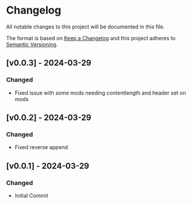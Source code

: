 # Changelog
All notable changes to this project will be documented in this file.

The format is based on [Keep a Changelog](http://keepachangelog.com/en/1.0.0/)
and this project adheres to [Semantic Versioning](http://semver.org/spec/v2.0.0.html).

## [v0.0.3] - 2024-03-29

### Changed

- Fixed issue with some mods needing contentlength and header set on mods

## [v0.0.2] - 2024-03-29

### Changed

- Fixed reverse append

## [v0.0.1] - 2024-03-29

### Changed

- Initial Commit